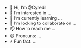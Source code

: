 - 👋 Hi, I’m @Cyredil
- 👀 I’m interested in ...
- 🌱 I’m currently learning ...
- 💞️ I’m looking to collaborate on ...
- 📫 How to reach me ...
- 😄 Pronouns: ...
- ⚡ Fun fact: ...

<!---
Cyredil/Cyredil is a ✨ special ✨ repository because its `README.md` (this file) appears on your GitHub profile.
You can click the Preview link to take a look at your changes.
--->
